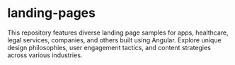 # landing-pages
This repository features diverse landing page samples for apps, healthcare, legal services, companies, and others built using Angular. Explore unique design philosophies, user engagement tactics, and content strategies across various industries.

